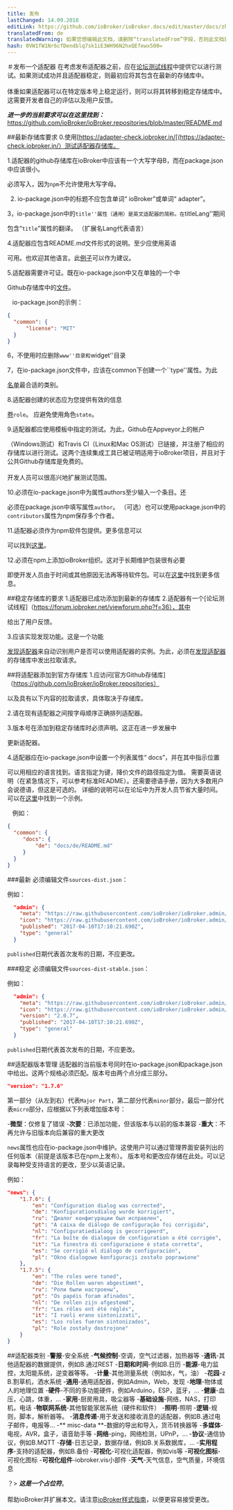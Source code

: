 ```yaml
---
title: 发布
lastChanged: 14.09.2018
editLink: https://github.com/ioBroker/ioBroker.docs/edit/master/docs/zh-cn/dev/adapterpublish.md
translatedFrom: de
translatedWarning: 如果您想编辑此文档，请删除“translatedFrom”字段，否则此文档将再次自动翻译
hash: 0VW1fW1Nr6cfDendblq7sk1iE3WH96N2hxQEfewx500=
---
```

＃发布一个适配器
在考虑发布适配器之前，应在[论坛测试线程](https://forum.iobroker.net/category/91/tester)中提供它以进行测试。如果测试成功并且适配器稳定，则最初应将其包含在最新的存储库中。 <br/><br/>体重如果适配器可以在特定版本号上稳定运行，则可以将其转移到稳定存储库中。这需要开发者自己的评估以及用户反馈。

***进一步的当前要求可以在这里找到：*** https://github.com/ioBroker/ioBroker.repositories/blob/master/README.md

##最新存储库要求
0.使用[https://adapter-check.iobroker.in/[(https://adapter-check.iobroker.in/）测试适配器存储库。

1.适配器的github存储库在ioBroker中应该有一个大写字母B，而在package.json中应该很小。

必须写入，因为``npm``不允许使用大写字母。

2. io-package.json中的标题不应包含单词“ ioBroker”或单词“ adapter”。

3，io-package.json中的``title''属性（通用）是英文适配器的简称。在``titleLang''期间

包含“`title`”属性的翻译。 （扩展名Lang代表语言）

4.适配器应包含README.md文件形式的说明。至少应使用英语

可用。也欢迎其他语言。此[例子](https://github.com/foxriver76/ioBroker.denon)可以作为建议。

5.适配器需要许可证。既在io-package.json中又在单独的一个中

Github存储库中的[文件](https://github.com/foxriver76/ioBroker.denon/blob/master/LICENSE)。

   io-package.json的示例：

```json
{
  "common": {
      "license": "MIT"
  }
}
```

6，不使用时应删除``www''目录和``widget''目录

7，在io-package.json文件中，应该在common下创建一个``type''属性。为此

[名单](#Adapterkategorien)最合适的类别。

8.适配器创建的状态应为您提供有效的信息

[卷](https://github.com/ioBroker/ioBroker/blob/master/doc/STATE_ROLES.md#state-roles)``role``。
应避免使用角色`state`。

9.适配器都应使用模板中指定的测试。为此，Github在Appveyor上的帐户

（Windows测试）和Travis CI（Linux和Mac OS测试）已链接，并注册了相应的存储库以进行测试。这两个连续集成工具已被证明适用于ioBroker项目，并且对于公共Github存储库是免费的。 <br/><br/>开发人员可以很高兴地扩展测试范围。

10.必须在io-package.json中为属性authors至少输入一个条目。还

必须在package.json中填写属性`author`。 （可选）也可以使用package.json中的`contributors`属性为npm保存多个作者。

11.适配器必须作为npm软件包提供。更多信息可以

可以找到[这里](https://github.com/ioBroker/ioBroker.repositories#how-to-publish-on-npm)。

12.必须在npm上添加ioBroker组织。这对于长期维护包装很有必要

即使开发人员由于时间或其他原因无法再等待软件包。可以在[这里](https://github.com/ioBroker/ioBroker.repositories#add-owner-to-packet)中找到更多信息。

##稳定存储库的要求
1.适配器已成功添加到最新的存储库
2.适配器有一个[论坛测试线程]（https://forum.iobroker.net/viewforum.php?f=36），其中

给出了用户反馈。

3.应该实现发现功能。这是一个功能

[发现适配器](https://github.com/ioBroker/ioBroker.discovery)来自动识别用户是否可以使用适配器的实例。为此，必须在[发现适配器](https://github.com/ioBroker/ioBroker.discovery)的存储库中发出拉取请求。

##将适配器添加到官方存储库
1.应访问[官方Github存储库]（https://github.com/ioBroker/ioBroker.repositories）

以及具有以下内容的拉取请求，具体取决于存储库。

2.请在现有适配器之间按字母顺序正确排列适配器。

3.版本号在添加到稳定存储库时必须声明。这正在进一步发展中

更新适配器。

4.适配器应在io-package.json中设置一个列表属性“ docs”，并在其中指示位置

可以用相应的语言找到。语言指定为键，降价文件的路径指定为值。
需要英语说明（在紧急情况下，可以参考标准README）。还需要德语手册，因为大多数用户会说德语，但这是可选的。
详细的说明可以在论坛中为开发人员节省大量时间。可以在[这里](https://github.com/foxriver76/ioBroker.denon/blob/master/docs/de/README.md)中找到一个示例。

   例如：

```json
{
  "common": {
     "docs": {
         "de": "docs/de/README.md"
     }
  }
}
```

###最新
必须编辑文件`sources-dist.json`：

例如：

```json
  "admin": {
    "meta": "https://raw.githubusercontent.com/ioBroker/ioBroker.admin/master/io-package.json",
    "icon": "https://raw.githubusercontent.com/ioBroker/ioBroker.admin/master/admin/admin.png",
    "published": "2017-04-10T17:10:21.690Z",
    "type": "general"
  }
```

`published`日期代表首次发布的日期，不应更改。

###稳定
必须编辑文件`sources-dist-stable.json`：

例如：

```json
  "admin": {
    "meta": "https://raw.githubusercontent.com/ioBroker/ioBroker.admin/master/io-package.json",
    "icon": "https://raw.githubusercontent.com/ioBroker/ioBroker.admin/master/admin/admin.png",
    "version": "2.0.7",
    "published": "2017-04-10T17:10:21.690Z",
    "type": "general"
  }
```

`published`日期代表首次发布的日期，不应更改。

##适配器版本管理
适配器的当前版本号同时在io-package.json和package.json中给出。这两个规格必须匹配。版本号由两个点分成三部分。

```json
"version": "1.7.6"
```

第一部分（从左到右）代表`Major Part`，第二部分代表`minor`部分，最后一部分代表`micro`部分，应根据以下列表增加版本号：

-**微型**：仅修复了错误
-**次要**：已添加功能，但该版本与以前的版本兼容
-**重大**：不再允许与旧版本向后兼容的重大更改

`news`属性也应在io-package.json中维护。这使用户可以通过管理界面安装列出的任何版本（前提是该版本已在npm上发布）。
版本号和更改应存储在此处。可以记录每种受支持语言的更改，至少以英语记录。

例如：

```json
"news": {
    "1.7.6": {
        "en": "Configuration dialog was corrected",
        "de": "Konfigurationsdialog wurde korrigiert",
        "ru": "Диалог конфигурации был исправлен",
        "pt": "A caixa de diálogo de configuração foi corrigida",
        "nl": "Configuratiedialoog is gecorrigeerd",
        "fr": "La boîte de dialogue de configuration a été corrigée",
        "it": "La finestra di configurazione è stata corretta",
        "es": "Se corrigió el diálogo de configuración",
        "pl": "Okno dialogowe konfiguracji zostało poprawione"
    },
    "1.7.5": {
        "en": "The roles were tuned",
        "de": "Die Rollen waren abgestimmt",
        "ru": "Роли были настроены",
        "pt": "Os papéis foram afinados",
        "nl": "De rollen zijn afgestemd",
        "fr": "Les rôles ont été réglés",
        "it": "I ruoli erano sintonizzati",
        "es": "Los roles fueron sintonizados",
        "pl": "Role zostały dostrojone"
    }
}
```

##适配器类别
-**警报**-安全系统
-**气候控制**-空调，空气过滤器，加热器等
-**通讯**-其他适配器的数据提供，例如B.通过REST
-**日期和时间**-例如B.日历
-**能源**-电力监控，太阳能系统，逆变器等等。
-**计量**-其他测量系统（例如水，气，油）
-**花园**-z B.割草机，洒水系统
-**通用**-通用适配器，例如Admin，Web，发现
-**地理**-物体或人的地理位置
-**硬件**-不同的多功能硬件，例如Arduino，ESP，蓝牙，...
-**健康**-血压，心跳，体重，...
-**家用**-厨房用具，吸尘器等
-**基础设施**-网络，NAS，打印机，电话
-**物联网系统**-其他智能家居系统（硬件和软件）
-**照明**-照明
-**逻辑**-规则，脚本，解析器等。
-**消息传递**-用于发送和接收消息的适配器，例如B.通过电子邮件，电报等...
-** misc-data **-数据的导出和导入，货币转换器等
-**多媒体**-电视，AVR，盒子，语音助手等
-**网络**-ping，网络检测，UPnP，...
-**协议**-通信协议，例如B.MQTT
-**存储**-日志记录，数据存储，例如B.关系数据库，...
-**实用程序**-支持的适配器，例如B.备份
-**可视化**-可视化适配器，例如vis等
-**可视化图标**-可视化图标
-**可视化组件**-iobroker.vis小部件
-**天气**-天气信息，空气质量，环境信息

？&gt; ***这是一个占位符***。 <br><br>帮助ioBroker并扩展本文。请注意[ioBroker样式指南](community/styleguidedoc)，以便更容易接受更改。